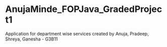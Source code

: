 # AnujaMinde_FOPJava_GradedProject1
Application for department wise services created by Anuja, Pradeep, Shreya, Ganesha - G3B11
